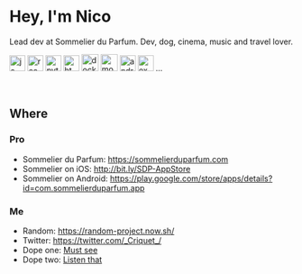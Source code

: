 # Hey, I'm Nico

Lead dev at Sommelier du Parfum. Dev, dog, cinema, music and travel lover.

<img src="https://upload.wikimedia.org/wikipedia/commons/thumb/9/99/Unofficial_JavaScript_logo_2.svg/1200px-Unofficial_JavaScript_logo_2.svg.png" alt="js" height="28"/>  <img src="https://e7.pngegg.com/pngimages/18/497/png-clipart-black-and-blue-atom-icon-screenshot-react-javascript-responsive-web-design-github-angularjs-github-logo-electric-blue.png" alt="react" height="28"/>  <img src="https://upload.wikimedia.org/wikipedia/commons/thumb/c/c3/Python-logo-notext.svg/1200px-Python-logo-notext.svg.png" alt="python" height="28"/>  <img src="https://image.flaticon.com/icons/png/512/29/29515.png" alt="html" height="28"/>  <img src="https://cdn.iconscout.com/icon/free/png-256/docker-226091.png" alt="docker" height="30"/>  <img src="https://img.icons8.com/color/48/000000/mongodb.png" alt="mongo" height="30"/> <img src="https://icons-for-free.com/iconfiles/png/512/Android-1320568265274623818.png" alt="android" height="28"/> <img src="https://icon-icons.com/icons2/2148/PNG/128/expo_icon_132404.png" alt="expo" height="28"/> ...

<br/>

## Where

### Pro
- Sommelier du Parfum: https://sommelierduparfum.com
- Sommelier on iOS: http://bit.ly/SDP-AppStore
- Sommelier on Android: https://play.google.com/store/apps/details?id=com.sommelierduparfum.app

### Me
- Random: https://random-project.now.sh/
- Twitter: https://twitter.com/_Criquet_/
- Dope one: <a href="https://www.youtube.com/watch?v=7iPyz6Yqwl4">Must see</a>
- Dope two: <a href="https://www.youtube.com/watch?v=euYS4ldiMjc">Listen that</a>
